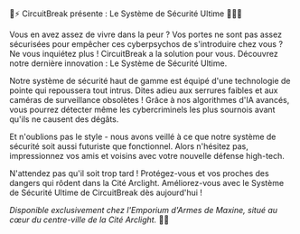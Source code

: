 🔋⚡️ CircuitBreak présente : Le Système de Sécurité Ultime 🕵️‍♂️🔥

Vous en avez assez de vivre dans la peur ? Vos portes ne sont pas assez sécurisées pour empêcher ces cyberpsychos de s'introduire chez vous ? Ne vous inquiétez plus ! CircuitBreak a la solution pour vous. Découvrez notre dernière innovation : Le Système de Sécurité Ultime.

Notre système de sécurité haut de gamme est équipé d'une technologie de pointe qui repoussera tout intrus. Dites adieu aux serrures faibles et aux caméras de surveillance obsolètes ! Grâce à nos algorithmes d'IA avancés, vous pourrez détecter même les cybercriminels les plus sournois avant qu'ils ne causent des dégâts.

Et n'oublions pas le style - nous avons veillé à ce que notre système de sécurité soit aussi futuriste que fonctionnel. Alors n'hésitez pas, impressionnez vos amis et voisins avec votre nouvelle défense high-tech.

N'attendez pas qu'il soit trop tard ! Protégez-vous et vos proches des dangers qui rôdent dans la Cité Arclight. Améliorez-vous avec le Système de Sécurité Ultime de CircuitBreak dès aujourd'hui !

_Disponible exclusivement chez l'Emporium d'Armes de Maxine, situé au cœur du centre-ville de la Cité Arclight._ 🌆🔫

